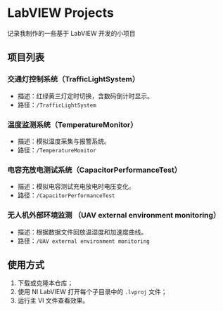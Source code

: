 # LabVIEW Projects

记录我制作的一些基于 LabVIEW 开发的小项目

## 项目列表

### 交通灯控制系统（TrafficLightSystem）

- 描述：红绿黄三灯定时切换，含数码倒计时显示。
- 路径：`/TrafficLightSystem`

### 温度监测系统（TemperatureMonitor）

- 描述：模拟温度采集与报警系统。
- 路径：`/TemperatureMonitor`

### 电容充放电测试系统（CapacitorPerformanceTest）

- 描述：模拟电容测试充电放电时电压变化。
- 路径：`/CapacitorPerformanceTest`

### 无人机外部环境监测 （UAV external environment monitoring）

- 描述：根据数据文件回放温湿度和加速度曲线。
- 路径：`/UAV external environment monitoring`

## 使用方式

1. 下载或克隆本仓库；
2. 使用 NI LabVIEW 打开每个子目录中的 `.lvproj` 文件；
3. 运行主 VI 文件查看效果。
